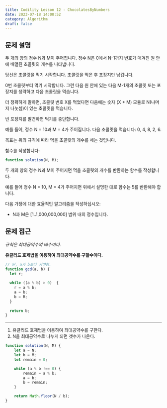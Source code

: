 ```yaml
---
title: Codility Lesson 12 - ChocolatesByNumbers
date: 2023-07-18 14:00:52
category: Algorithm
draft: false
---
```


## 문제 설명

두 개의 양의 정수 N과 M이 주어집니다. 정수 N은 0에서 N-1까지 번호가 매겨진 원 안에 배열된 초콜릿의 개수를 나타냅니다.

당신은 초콜릿을 먹기 시작합니다. 초콜릿을 먹은 후 포장지만 남깁니다.

0번 초콜릿부터 먹기 시작합니다. 그런 다음 원 안에 있는 다음 M-1개의 초콜릿 또는 포장지를 생략하고 다음 초콜릿을 먹습니다.

더 정확하게 말하면, 초콜릿 번호 X를 먹었다면 다음에는 숫자 (X + M) 모듈로 N(나머지 나눗셈)이 있는 초콜릿을 먹습니다.

빈 포장지를 발견하면 먹기를 중단합니다.

예를 들어, 정수 N = 10과 M = 4가 주어집니다. 다음 초콜릿을 먹습니다: 0, 4, 8, 2, 6.

목표는 위의 규칙에 따라 먹을 초콜릿의 개수를 세는 것입니다.

함수를 작성합니다:

```javascript
function solution(N, M);
```

두 개의 양의 정수 N과 M이 주어지면 먹을 초콜릿의 개수를 반환하는 함수를 작성합니다.

예를 들어 정수 N = 10, M = 4가 주어지면 위에서 설명한 대로 함수는 5를 반환해야 합니다.

다음 가정에 대한 효율적인 알고리즘을 작성하십시오:

- N과 M은 [1..1,000,000,000] 범위 내의 정수입니다.

## 문제 접근

*규칙은 최대공약수의 배수이다.*

**유클리드 호제법을 이용하여 최대공약수를 구할수이다.**

```javascript
// 단, a가 b보다 커야함.
function gcd(a, b) { 
  let r;
  
  while ((a % b) > 0)  {
    r = a % b;
    a = b;
    b = R;
  }
  
  return b;
}
```

---

1. 유클리드 호제법을 이용하여 최대공약수를 구한다.
2. N을 최대공약수로 나누게 되면 갯수가 나온다.

```javascript
function solution(N, M) {
    let a = N;
    let b = M;
    let remain = 0;

    while (a % b !== 0) {
        remain = a % b;
        a = b;
        b = remain;
    }

    return Math.floor(N / b);
}
```
